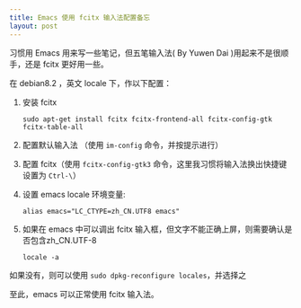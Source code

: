 ```yaml
---
title: Emacs 使用 fcitx 输入法配置备忘
layout: post
---
```


习惯用 Emacs 用来写一些笔记，但五笔输入法( By Yuwen Dai )用起来不是很顺手，还是 fcitx 更好用一些。

在 debian8.2 ，英文 locale 下，作以下配置：

1. 安装 fcitx

   ```shell
   sudo apt-get install fcitx fcitx-frontend-all fcitx-config-gtk fcitx-table-all
   ```
	
2. 配置默认输入法 （使用 `im-config` 命令，并按提示进行）

3. 配置 fcitx（使用 `fcitx-config-gtk3` 命令，这里我习惯将输入法换出快捷键设置为 `Ctrl-\`）

4. 设置 emacs locale 环境变量:

   ```shell
   alias emacs="LC_CTYPE=zh_CN.UTF8 emacs"
   ```
	
5. 如果在 emacs 中可以调出 fcitx 输入框，但文字不能正确上屏，则需要确认是否包含zh_CN.UTF-8

   ```shell
   locale -a
   ```
	
如果没有，则可以使用 `sudo dpkg-reconfigure locales`，并选择之
	
至此，emacs 可以正常使用 fcitx 输入法。



